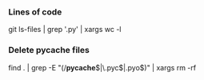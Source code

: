 
### Lines of code 
git ls-files | grep '\.py' | xargs wc -l

### Delete __pycache__ files
find . | grep -E "(/__pycache__$|\.pyc$|\.pyo$)" | xargs rm -rf
